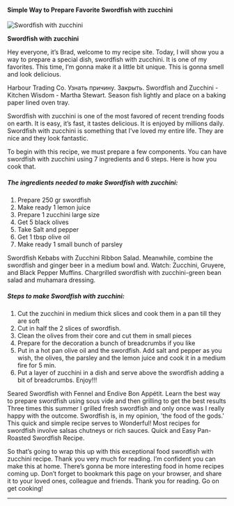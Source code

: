             

#### Simple Way to Prepare Favorite Swordfish with zucchini

![Swordfish with zucchini](https://img-global.cpcdn.com/recipes/cb4cbdc88af51565/751x532cq70/swordfish-with-zucchini-recipe-main-photo.jpg)

**Swordfish with zucchini**

Hey everyone, it’s Brad, welcome to my recipe site. Today, I will show you a way to prepare a special dish, swordfish with zucchini. It is one of my favorites. This time, I’m gonna make it a little bit unique. This is gonna smell and look delicious.

Harbour Trading Co. Узнать причину. Закрыть. Swordfish and Zucchini - Kitchen Wisdom - Martha Stewart. Season fish lightly and place on a baking paper lined oven tray.

Swordfish with zucchini is one of the most favored of recent trending foods on earth. It is easy, it’s fast, it tastes delicious. It is enjoyed by millions daily. Swordfish with zucchini is something that I’ve loved my entire life. They are nice and they look fantastic.

To begin with this recipe, we must prepare a few components. You can have swordfish with zucchini using 7 ingredients and 6 steps. Here is how you cook that.

##### The ingredients needed to make Swordfish with zucchini:

1.  Prepare 250 gr swordfish
2.  Make ready 1 lemon juice
3.  Prepare 1 zucchini large size
4.  Get 5 black olives
5.  Take Salt and pepper
6.  Get 1 tbsp olive oil
7.  Make ready 1 small bunch of parsley

Swordfish Kebabs with Zucchini Ribbon Salad. Meanwhile, combine the swordfish and ginger beer in a medium bowl and. Watch: Zucchini, Gruyere, and Black Pepper Muffins. Chargrilled swordfish with zucchini-green bean salad and muhamara dressing.

##### Steps to make Swordfish with zucchini:

1.  Cut the zucchini in medium thick slices and cook them in a pan till they are soft
2.  Cut in half the 2 slices of swordfish.
3.  Clean the olives from their core and cut them in small pieces
4.  Prepare for the decoration a bunch of breadcrumbs if you like
5.  Put in a hot pan olive oil and the swordfish. Add salt and pepper as you wish, the olives, the parsley and the lemon juice and cook it in a medium fire for 5 min.
6.  Put a layer of zucchini in a dish and serve above the swordfish adding a bit of breadcrumbs. Enjoy!!!

Seared Swordfish with Fennel and Endive Bon Appétit. Learn the best way to prepare swordfish using sous vide and then grilling to get the best results Three times this summer I grilled fresh swordfish and only once was I really happy with the outcome. Swordfish is, in my opinion, 'the food of the gods.' This quick and simple recipe serves to Wonderful! Most recipes for swordfish involve salsas chutneys or rich sauces. Quick and Easy Pan-Roasted Swordfish Recipe.

So that’s going to wrap this up with this exceptional food swordfish with zucchini recipe. Thank you very much for reading. I’m confident you can make this at home. There’s gonna be more interesting food in home recipes coming up. Don’t forget to bookmark this page on your browser, and share it to your loved ones, colleague and friends. Thank you for reading. Go on get cooking!

* * *